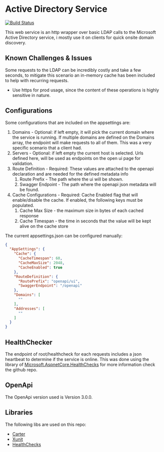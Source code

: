 # Active Directory Service 

[![Build Status](https://dev.azure.com/jaxelr0433/ActiveDirectoryService/_apis/build/status/Jaxelr.ActiveDirectory?branchName=master)](https://dev.azure.com/jaxelr0433/ActiveDirectoryService/_build/latest?definitionId=1&branchName=master)

This web service is an http wrapper over basic LDAP calls to the Microsoft Active Directory service, i mostly use it on clients for quick onsite domain discovery. 

## Known Challenges & Issues

Some requests to the LDAP can be incredibly costly and take a few seconds, to mitigate this scenario an in-memory cache has been included to help with recurring requests.

- Use https for prod usage, since the content of these operations is highly sensitive in nature.

## Configurations

Some configurations that are included on the appsettings are:

1. Domains - Optional: if left empty, it will pick the current domain where the service is running. If multiple domains are defined on the Domains array, the endpoint will make requests to all of them. This was a very specific scenario that a client had. 
1. Servers - Optional: if left empty the current host is selected. Urls defined here, will be used as endpoints on the open ui page for validation.
1. Route Definition - Required: These values are attached to the openapi declaration and are needed for the defined metadata info
   1. Route Prefix - The path where the ui will be shown.
   1. Swagger Endpoint - The path where the openapi json metadata will be found.
1. Cache Configurations - Required: Cache Enabled flag that will enable/disable the cache. If enabled, the following keys must be populated.
   1. Cache Max Size - the maximum size in bytes of each cached response
   1. Cache Timespan - the time in seconds that the value will be kept alive on the cache store

The current appsettings.json can be configured manually:

```json
{
  "AppSettings": {
    "Cache": {
      "CacheTimespan": 60,
      "CacheMaxSize": 2048,
      "CacheEnabled": true
    },
    "RouteDefinition": {
      "RoutePrefix": "openapi/ui",
      "SwaggerEndpoint": "/openapi"
    },
    "Domains": [
      ""
    ],
    "Addresses": [
      ""
    ]
  }
}

```

## HealthChecker

The endpoint of root/healthcheck for each requests includes a json heartbeat to determine if the service is online. This was done using the library of [Microsoft.AspnetCore.HealthChecks](https://github.com/dotnet-architecture/HealthChecks) for more information check the github repo.

## OpenApi

The OpenApi version used is Version 3.0.0. 


## Libraries 

The following libs are used on this repo:

- [Carter](https://github.com/CarterCommunity/Carter)
- [Xunit](https://github.com/xunit/xunit)
- [HealthChecks](https://github.com/seven1986/HealthChecks)
